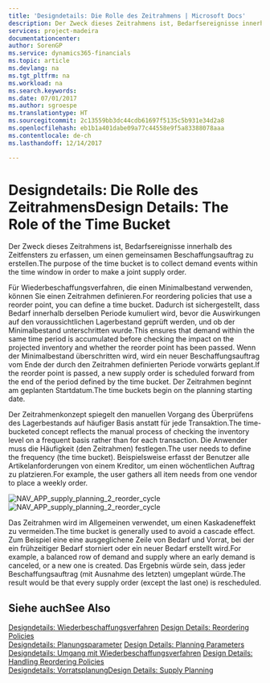 ```yaml
---
title: 'Designdetails: Die Rolle des Zeitrahmens | Microsoft Docs'
description: Der Zweck dieses Zeitrahmens ist, Bedarfsereignisse innerhalb des Zeitfensters zu erfassen, um einen gemeinsamen Beschaffungsauftrag zu erstellen.
services: project-madeira
documentationcenter: 
author: SorenGP
ms.service: dynamics365-financials
ms.topic: article
ms.devlang: na
ms.tgt_pltfrm: na
ms.workload: na
ms.search.keywords: 
ms.date: 07/01/2017
ms.author: sgroespe
ms.translationtype: HT
ms.sourcegitcommit: 2c13559bb3dc44cdb61697f5135c5b931e34d2a8
ms.openlocfilehash: eb1b1a401dabe09a77c44558e9f5a83388078aaa
ms.contentlocale: de-ch
ms.lasthandoff: 12/14/2017

---
```

# <a name="design-details-the-role-of-the-time-bucket"></a><span data-ttu-id="7bbf8-103">Designdetails: Die Rolle des Zeitrahmens</span><span class="sxs-lookup"><span data-stu-id="7bbf8-103">Design Details: The Role of the Time Bucket</span></span>
<span data-ttu-id="7bbf8-104">Der Zweck dieses Zeitrahmens ist, Bedarfsereignisse innerhalb des Zeitfensters zu erfassen, um einen gemeinsamen Beschaffungsauftrag zu erstellen.</span><span class="sxs-lookup"><span data-stu-id="7bbf8-104">The purpose of the time bucket is to collect demand events within the time window in order to make a joint supply order.</span></span>  
  
 <span data-ttu-id="7bbf8-105">Für Wiederbeschaffungsverfahren, die einen Minimalbestand verwenden, können Sie einen Zeitrahmen definieren.</span><span class="sxs-lookup"><span data-stu-id="7bbf8-105">For reordering policies that use a reorder point, you can define a time bucket.</span></span> <span data-ttu-id="7bbf8-106">Dadurch ist sichergestellt, dass Bedarf innerhalb derselben Periode kumuliert wird, bevor die Auswirkungen auf den voraussichtlichen Lagerbestand geprüft werden, und ob der Minimalbestand unterschritten wurde.</span><span class="sxs-lookup"><span data-stu-id="7bbf8-106">This ensures that demand within the same time period is accumulated before checking the impact on the projected inventory and whether the reorder point has been passed.</span></span> <span data-ttu-id="7bbf8-107">Wenn der Minimalbestand überschritten wird, wird ein neuer Beschaffungsauftrag vom Ende der durch den Zeitrahmen definierten Periode vorwärts geplant.</span><span class="sxs-lookup"><span data-stu-id="7bbf8-107">If the reorder point is passed, a new supply order is scheduled forward from the end of the period defined by the time bucket.</span></span> <span data-ttu-id="7bbf8-108">Der Zeitrahmen beginnt am geplanten Startdatum.</span><span class="sxs-lookup"><span data-stu-id="7bbf8-108">The time buckets begin on the planning starting date.</span></span>  
  
 <span data-ttu-id="7bbf8-109">Der Zeitrahmenkonzept spiegelt den manuellen Vorgang des Überprüfens des Lagerbestands auf häufiger Basis anstatt für jede Transaktion.</span><span class="sxs-lookup"><span data-stu-id="7bbf8-109">The time-bucketed concept reflects the manual process of checking the inventory level on a frequent basis rather than for each transaction.</span></span> <span data-ttu-id="7bbf8-110">Die Anwender muss die Häufigkeit (den Zeitrahmen) festlegen.</span><span class="sxs-lookup"><span data-stu-id="7bbf8-110">The user needs to define the frequency (the time bucket).</span></span> <span data-ttu-id="7bbf8-111">Beispielsweise erfasst der Benutzer alle Artikelanforderungen von einem Kreditor, um einen wöchentlichen Auftrag zu platzieren.</span><span class="sxs-lookup"><span data-stu-id="7bbf8-111">For example, the user gathers all item needs from one vendor to place a weekly order.</span></span>  
  
 <span data-ttu-id="7bbf8-112">![](media/nav_app_supply_planning_2_reorder_cycle.png "NAV_APP_supply_planning_2_reorder_cycle")</span><span class="sxs-lookup"><span data-stu-id="7bbf8-112">![](media/nav_app_supply_planning_2_reorder_cycle.png "NAV_APP_supply_planning_2_reorder_cycle")</span></span>  
  
 <span data-ttu-id="7bbf8-113">Das Zeitrahmen wird im Allgemeinen verwendet, um einen Kaskadeneffekt zu vermeiden.</span><span class="sxs-lookup"><span data-stu-id="7bbf8-113">The time bucket is generally used to avoid a cascade effect.</span></span> <span data-ttu-id="7bbf8-114">Zum Beispiel eine eine ausgeglichene Zeile von Bedarf und Vorrat, bei der ein frühzeitiger Bedarf storniert oder ein neuer Bedarf erstellt wird.</span><span class="sxs-lookup"><span data-stu-id="7bbf8-114">For example, a balanced row of demand and supply where an early demand is canceled, or a new one is created.</span></span> <span data-ttu-id="7bbf8-115">Das Ergebnis würde sein, dass jeder Beschaffungsauftrag (mit Ausnahme des letzten) umgeplant würde.</span><span class="sxs-lookup"><span data-stu-id="7bbf8-115">The result would be that every supply order (except the last one) is rescheduled.</span></span>  
  
## <a name="see-also"></a><span data-ttu-id="7bbf8-116">Siehe auch</span><span class="sxs-lookup"><span data-stu-id="7bbf8-116">See Also</span></span>  
 <span data-ttu-id="7bbf8-117">[Designdetails: Wiederbeschaffungsverfahren](design-details-reordering-policies.md) </span><span class="sxs-lookup"><span data-stu-id="7bbf8-117">[Design Details: Reordering Policies](design-details-reordering-policies.md) </span></span>  
 <span data-ttu-id="7bbf8-118">[Designdetails: Planungsparameter](design-details-planning-parameters.md) </span><span class="sxs-lookup"><span data-stu-id="7bbf8-118">[Design Details: Planning Parameters](design-details-planning-parameters.md) </span></span>  
 <span data-ttu-id="7bbf8-119">[Designdetails: Umgang mit Wiederbeschaffungsverfahren](design-details-handling-reordering-policies.md) </span><span class="sxs-lookup"><span data-stu-id="7bbf8-119">[Design Details: Handling Reordering Policies](design-details-handling-reordering-policies.md) </span></span>  
 [<span data-ttu-id="7bbf8-120">Designdetails: Vorratsplanung</span><span class="sxs-lookup"><span data-stu-id="7bbf8-120">Design Details: Supply Planning</span></span>](design-details-supply-planning.md)
